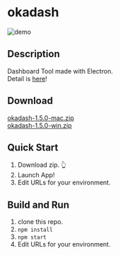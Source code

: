 # okadash

![demo](https://github.com/konoyono/okadash/blob/master/images/forREADME.gif)

## Description

Dashboard Tool made with Electron.  
Detail is [here](https://trello.com/b/dwk73iz6/okadash)!

## Download

[okadash-1.5.0-mac.zip](https://github.com/konoyono/okadash/releases/download/1.5.0/okadash-1.5.0-mac.zip)  
[okadash-1.5.0-win.zip](https://github.com/konoyono/okadash/releases/download/1.5.0/okadash-1.5.0-win.zip)

## Quick Start

1. Download zip. 👆
1. Launch App!
1. Edit URLs for your environment. 

## Build and Run

1. clone this repo.
1. `npm install`
1. `npm start`
1. Edit URLs for your environment.
